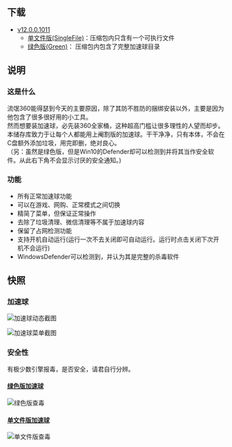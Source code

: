 ## 下载
* [v12.0.0.1011](https://github.com/360-tray/360-tray/releases/tag/v12.0.0.1011)
  * [单文件版(SingleFile)](https://github.com/360-tray/360-tray/releases/download/v12.0.0.1011/360-Tray_12.0.0.1011_SingleFile.zip)：压缩包内只含有一个可执行文件
  * [绿色版(Green)](https://github.com/360-tray/360-tray/releases/download/v12.0.0.1011/360-Tray_12.0.0.1011_Green.zip)： 压缩包内包含了完整加速球目录
  
## 说明
### 这是什么
流氓360能得瑟到今天的主要原因，除了其防不胜防的捆绑安装以外，主要是因为他包含了很多很好用的小工具。    
然而想要装加速球，必先装360全家桶，这种超高门槛让很多理性的人望而却步。  
本储存库致力于让每个人都能用上阉割版的加速球。干干净净，只有本体，不会在C盘额外添加垃圾，用完即删，绝对良心。  
（另：虽然是绿色版，但是Win10的Defender却可以检测到并将其当作安全软件。从此右下角不会显示讨厌的安全通知。)  
### 功能
* 所有正常加速球功能
* 可以在游戏、网购、正常模式之间切换
* 精简了菜单，但保证正常操作
* 去除了垃圾清理、微信清理等不属于加速球内容
* 保留了占网检测功能
* 支持开机自动运行(运行一次不去关闭即可自动运行。运行时点击关闭下次开机不会运行)
* WindowsDefender可以检测到，并认为其是完整的杀毒软件


## 快照
### 加速球
![加速球动态截图](https://i.loli.net/2020/05/01/Gxo3rj9fvzNTa7K.gif)

![加速球菜单截图](https://i.loli.net/2020/05/01/GPH8EygUJFIlkdC.png)

### 安全性
有极少数引擎报毒，是否安全，请君自行分辨。

#### [绿色版加速球](https://www.virustotal.com/gui/file-analysis/ZTdkZjc4MjNhODQwODU3Mjk2YjA3YzA1OTZkZTFjODA6MTU4ODMwOTUyOQ==/detection)
![绿色版查毒](https://i.loli.net/2020/05/01/TQszgyvJHdjfmRw.png)
#### [单文件版加速球](https://www.virustotal.com/gui/file/a8c328da03958376ddd55320b9cd7e3136bed0710e6fa2ddafa4f4f64a5f4ce7/detection)
![单文件版查毒](https://i.loli.net/2020/05/01/618exLFn4a7KTN9.png)
